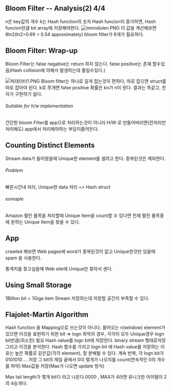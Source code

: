 
## Bloom Filter -- Analysis(2) 4/4
n은 key값의 개수
k는 Hash function의 숫자
Hash funcion이 증가하면, Hash funcion만큼 bit array에 저장해야한다. 
![mmodulen.PNG](C:\lllilllilllilili.github.io\images\mmodulen.PNG)
이 값을 계산해보면 8ln2(ln2=0.69 = 0.54 approximately) bloom filter가 6개가 필요하다.

## Bloom Filter: Wrap-up
Bloom Filter는 false negative는 return 하지 않는다.
false positive는 존재 할수있음(Hash collision에 의해서 발생하는데 줄일수있다.)


![빅데이터1.PNG](C:\lllilllilllilili.github.io\images\빅데이터1.PNG)
Bloom filter는 하나로 길게 잡는것이 편하다, 따로 잡으면 struct를 따로 잡아야 된다. k로 쪼개면 false positive 확률은 kn가 n이 된다. 결과는 똑같고, 전자가 구현하기 쉽다.

###### Suitable for h/w implementation
간단한 bloom Filter를 app으로 처리하는것이 아니라 H/W 로 만들어버리면(전처리만 처리해도) app에서 처리해야하는 부담이줄어든다.

## Counting Distinct Elements
Stream data가 들어왔을때 Unique한 element를 셀려고 한다. 중복된것은 제외한다.

###### Problem
빠른시간내 처리, Unique한 data 처리 => Hash struct

###### exmaple
Amazon 팔린 품목을 처리할때 Unique Item을 count할 수 있다면 전체 팔린 품목중에 원하는 Unique Item을 찾을 수 있다.

## App
crawled 해보면 Web pages에 word가 중복된것이 없고 Unique한것만 있을때 spam 을 사용한다.

통계치를 찾고싶을때 Web site에 Unique만 찾아서 센다.

## Using Small Storage
1Billion bit = 1Giga item
Stream 저장하는데 저장할 공간이 부족할 수 있다.

## Flajolet-Martin Algorithm
Hash function 을 Mapping으로 쓰는것이 아니다.
들어오는 n(window) element가 있으면 이것을 표현하기 위한 bit => logn 
최악의 경우, 각각이 모두 Unique경우 logn bit만큼(최소한) 필요
Hash value를 logn bit에 저장한다. binary stream 형태로저장 그리고 이것을 분석한다. Hash 함수를 가지고 logn bit 에 Hash value를 저장하는 이유는 높은 확률로 같은값(각각 element), 잘 분배될 수 있다. 계속 반복, 
각 logn bit가 0101010 ... 저장 그 bit의 제일 끝에서 0이 몇개가 나오지를 count(연속적인 0의 개수를 파악) Max값을 저장(Max가 나오면 update 방식)

Max tail length가 몇개 bit다 라고 나온다.0000 , MAX가 4라면 유니크한 아이템이 2의 4승개다.




